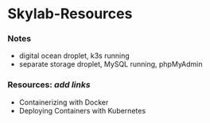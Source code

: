 # Skylab-Resources

### Notes
- digital ocean droplet, k3s running
- separate storage droplet, MySQL running, phpMyAdmin

### Resources: *add links*
- Containerizing with Docker
- Deploying Containers with Kubernetes

